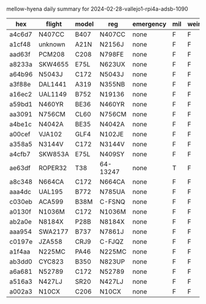 mellow-hyena daily summary for 2024-02-28-vallejo1-rpi4a-adsb-1090

|hex|flight|model|reg|emergency|mil|weirdo|
|--|--|--|--|--|--|--|
|a4c6d7|N407CC|B407|N407CC|none|F|F|
|a1cf48|unknown|A21N|N2156J|none|F|F|
|aad63f|PCM208|C208|N798FE|none|F|F|
|a8233a|SKW4655|E75L|N623UX|none|F|F|
|a64b96|N5043J|C172|N5043J|none|F|F|
|a3f88e|DAL1441|A319|N355NB|none|F|F|
|a16ec2|UAL1149|B752|N19136|none|F|F|
|a59bd1|N460YR|BE36|N460YR|none|F|F|
|aa3091|N756CM|CL60|N756CM|none|F|F|
|a4be1c|N4042A|BE35|N4042A|none|F|F|
|a00cef|VJA102|GLF4|N102JE|none|F|F|
|a358a5|N3144V|C172|N3144V|none|F|F|
|a4cfb7|SKW853A|E75L|N409SY|none|F|F|
|ae63df|ROPER32|T38|64-13247|none|T|F|
|a8c348|N664CA|C172|N664CA|none|F|F|
|aaa4dc|UAL195|B772|N785UA|none|F|F|
|c030eb|ACA599|B38M|C-FSNQ|none|F|F|
|a0130f|N1036M|C172|N1036M|none|F|F|
|ab2a0e|N8184X|P28B|N8184X|none|F|F|
|aaa954|SWA2177|B737|N7861J|none|F|F|
|c0197e|JZA558|CRJ9|C-FJQZ|none|F|F|
|a1f4aa|N225MC|PA46|N225MC|none|F|F|
|ab3dd0|CYC823|B350|N823UP|none|F|F|
|a6a681|N52789|C172|N52789|none|F|F|
|a516a3|N427LJ|SR20|N427LJ|none|F|F|
|a002a3|N10CX|C206|N10CX|none|F|F|
